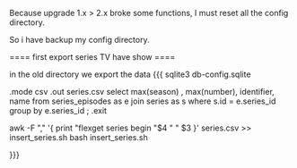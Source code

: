 Because upgrade 1.x > 2.x broke some functions, I must reset all the config directory.

So i have backup my config directory.

==== first export series TV have show ====

in the old directory we export the data
{{{
sqlite3 db-config.sqlite

.mode csv
.out series.csv
select max(season) , max(number), identifier, name from series_episodes as e join series as s where s.id = e.series_id group by e.series_id ;
.exit

awk -F "," '{ print "flexget series begin "$4 " " $3 }' series.csv >> insert_series.sh
bash insert_series.sh


}}}